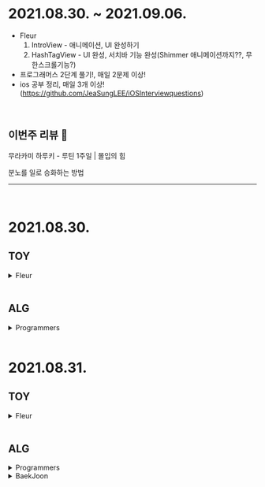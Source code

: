 # 2021.08.30. ~ 2021.09.06.
* Fleur
    1. IntroView - 애니메이션, UI 완성하기
    2. HashTagView - UI 완성, 서치바 기능 완성(Shimmer 애니메이션까지??, 무한스크롤기능?)
* 프로그래머스 2단계 풀기!, 매일 2문제 이상!
* ios 공부 정리, 매일 3개 이상! (https://github.com/JeaSungLEE/iOSInterviewquestions)

</br>

## 이번주 리뷰 :eyes:

무라카미 하루키 - 루틴 1주일 | 몰입의 힘

분노를 일로 승화하는 방법

---

</br>

# 2021.08.30.
## TOY

<details>
<summary>Fleur</summary>
<div markdown="1">       

* HashTagView - SearchBar 기능, Text Shimmer Effect
수정할꺼
애니메이션 방향이 제각각인거, 안나오는거
두줄일때 애니메이션 한줄로만 나오는거


</div>
</details>
</br>

## ALG

<details>
<summary>Programmers</summary>
<div markdown="1">       

* level2 - 메뉴리뉴얼, 모음사전 (순열,조합)

</div>
</details>
</br>


# 2021.08.31.
## TOY

<details>
<summary>Fleur</summary>
<div markdown="1">       

* HashTagView - SearchBar 기능, Text Shimmer Effect
수정할꺼
애니메이션 방향이 제각각인거, 안나오는거
두줄일때 애니메이션 한줄로만 나오는거
검색한 텍스트만 애니메이션효과 주기

</div>
</details>
</br>

## ALG

<details>
<summary>Programmers</summary>
<div markdown="1">       

* level2 - 메뉴리뉴얼, 괄호변환

</div>
</details>

<details>
<summary>BaekJoon</summary>
<div markdown="1">       

* 백트래킹 - 15649

</div>
</details>
</br>


